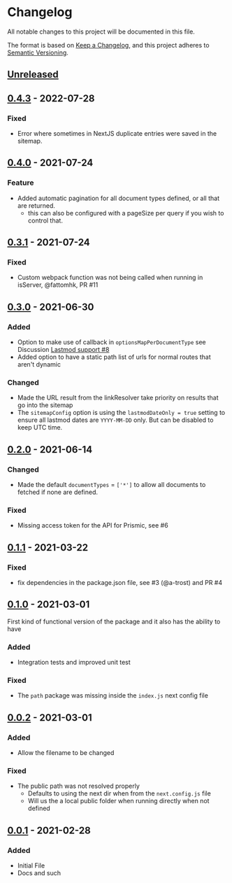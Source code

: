 # Changelog
All notable changes to this project will be documented in this file.

The format is based on [Keep a Changelog](https://keepachangelog.com/en/1.0.0/),
and this project adheres to [Semantic Versioning](https://semver.org/spec/v2.0.0.html).

## [Unreleased]


## [0.4.3] - 2022-07-28
### Fixed
- Error where sometimes in NextJS duplicate entries were saved in the sitemap.

## [0.4.0] - 2021-07-24

### Feature
- Added automatic pagination for all document types defined, or all that are returned.
  - this can also be configured with a pageSize per query if you wish to control that.

## [0.3.1] - 2021-07-24

### Fixed
- Custom webpack function was not being called when running in isServer, @fattomhk, PR #11

## [0.3.0] - 2021-06-30

### Added
- Option to make use of callback in `optionsMapPerDocumentType` see Discussion [Lastmod support #8](https://github.com/ReeceM/prismic-sitemap/discussions/8)
- Added option to have a static path list of urls for normal routes that aren't dynamic

### Changed
- Made the URL result from the linkResolver take priority on results that go into the sitemap
- The `sitemapConfig` option is using the `lastmodDateOnly = true` setting to ensure all lastmod dates are `YYYY-MM-DD` only. But can be disabled to keep UTC time.

## [0.2.0] - 2021-06-14

### Changed
- Made the default `documentTypes` = `['*']` to allow all documents to fetched if none are defined.

### Fixed
- Missing access token for the API for Prismic, see #6

## [0.1.1] - 2021-03-22

### Fixed 
- fix dependencies in the package.json file, see #3 (@a-trost) and PR #4

## [0.1.0] - 2021-03-01

First kind of functional version of the package and it also has the ability to have
### Added
- Integration tests and improved unit test

### Fixed
- The `path` package was missing inside the `index.js` next config file

## [0.0.2] - 2021-03-01

### Added
- Allow the filename to be changed

### Fixed
- The public path was not resolved properly
  - Defaults to using the next dir when from the `next.config.js` file
  - Will us the a local public folder when running directly when not defined


## [0.0.1] - 2021-02-28
### Added
- Initial File
- Docs and such

[Unreleased]: https://github.com/reecem/prismic-sitemap/compare/v0.3.1...HEAD
[0.4.3]: https://github.com/reecem/prismic-sitemap/compare/v0.4.3...HEAD
[0.4.2]: https://github.com/reecem/prismic-sitemap/compare/v0.4.2...v0.4.3
[0.4.1]: https://github.com/reecem/prismic-sitemap/compare/v0.4.1...v0.4.2
[0.4.0]: https://github.com/reecem/prismic-sitemap/compare/v0.4.0...v0.4.1
[0.3.1]: https://github.com/reecem/prismic-sitemap/compare/v0.3.1...v0.4.0
[0.3.0]: https://github.com/reecem/prismic-sitemap/compare/v0.3.0...v0.3.1
[0.2.0]: https://github.com/reecem/prismic-sitemap/compare/v0.2.0
[0.1.1]: https://github.com/reecem/prismic-sitemap/tag/v0.1.0
[0.1.0]: https://github.com/reecem/prismic-sitemap/tag/v0.1.0
[0.0.2]: https://github.com/reecem/prismic-sitemap/tag/v0.0.2
[0.0.1]: https://github.com/reecem/prismic-sitemap/tag/v0.0.1
